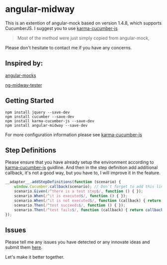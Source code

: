 # angular-midway

This is an extention of angular-mock based on version 1.4.8, 
which supports CucumberJS. I suggest you to use [karma-cucumber-js](https://www.npmjs.com/package/karma-cucumber-js)
 
> Most of the method were just simply copied from angular-mock,

Please don't hesitate to contact me if you have any concerns.


## Inspired by:

[angular-mocks](https://www.npmjs.com/package/angular-mocks)

[ng-midway-tester](https://www.npmjs.com/package/ng-midway-tester)


## Getting Started

``` Shell
npm install jquery --save-dev
npm install cucumber --save-dev
npm install karma-cucumber-js --save-dev
npm install angular-midway --save-dev
```

For more configuration information please see [karma-cucumber-js](https://www.npmjs.com/package/karma-cucumber-js)


## Step Definitions

Please ensure that you have already setup the environment according to [karma-cucumber-js](https://www.npmjs.com/package/karma-cucumber-js) guidline.
And then in the step definition add additional callback, it's not a good way,
but you have to, I will improve it in the feature.

``` JavaScript
__adapter__.addStepDefinitions(function (scenario) {
    window.Cucumber.callback(scenario); // Don't forget to add this line
    scenario.Given(/^there is a test step$/, function () { });
    scenario.When(/^it is executed$/, function () { });
    scenario.When(/^it is not executed$/, function (callback) { return callback.pending(); });
    scenario.Then(/^test succeeds$/, function () { });
    scenario.Then(/^test fails$/, function (callback) { return callback(new Error('Step failed')); });
});
```


## Issues

Please tell me any issues you have detected or any innovate ideas and submit them [here](https://github.com/angular-midway/angular-midway/issues).

Let's make it better together.



